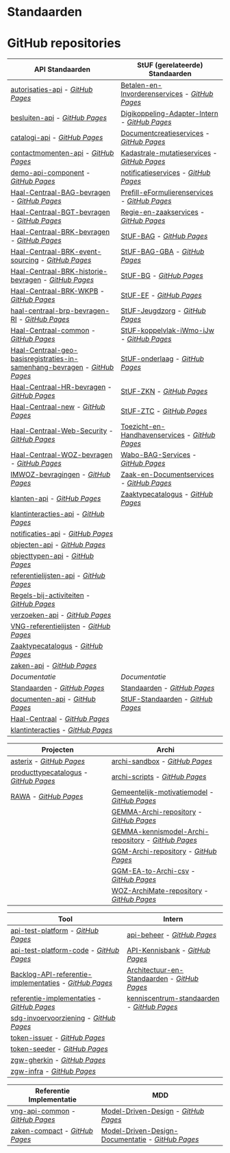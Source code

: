 # Standaarden

# GitHub repositories

| API Standaarden | StUF (gerelateerde) Standaarden |
| --- | --- |
| [autorisaties-api](https://github.com/VNG-Realisatie/autorisaties-api) - [_GitHub Pages_](https://vng-realisatie.github.io/autorisaties-api) | [Betalen-en-Invorderenservices](https://github.com/VNG-Realisatie/Betalen-en-Invorderenservices) - [_GitHub Pages_](https://vng-realisatie.github.io/Betalen-en-Invorderenservices) |
| [besluiten-api](https://github.com/VNG-Realisatie/besluiten-api) - [_GitHub Pages_](https://vng-realisatie.github.io/besluiten-api) | [Digikoppeling-Adapter-Intern](https://github.com/VNG-Realisatie/Digikoppeling-Adapter-Intern) - [_GitHub Pages_](https://vng-realisatie.github.io/Digikoppeling-Adapter-Intern) |
| [catalogi-api](https://github.com/VNG-Realisatie/catalogi-api) - [_GitHub Pages_](https://vng-realisatie.github.io/catalogi-api) | [Documentcreatieservices](https://github.com/VNG-Realisatie/Documentcreatieservices) - [_GitHub Pages_](https://vng-realisatie.github.io/Documentcreatieservices) |
| [contactmomenten-api](https://github.com/VNG-Realisatie/contactmomenten-api) - [_GitHub Pages_](https://vng-realisatie.github.io/contactmomenten-api) | [Kadastrale-mutatieservices](https://github.com/VNG-Realisatie/Kadastrale-mutatieservices) - [_GitHub Pages_](https://vng-realisatie.github.io/Kadastrale-mutatieservices) |
| [demo-api-component](https://github.com/VNG-Realisatie/demo-api-component) - [_GitHub Pages_](https://vng-realisatie.github.io/demo-api-component) | [notificatieservices](https://github.com/VNG-Realisatie/notificatieservices) - [_GitHub Pages_](https://vng-realisatie.github.io/notificatieservices) |
| [Haal-Centraal-BAG-bevragen](https://github.com/VNG-Realisatie/Haal-Centraal-BAG-bevragen) - [_GitHub Pages_](https://vng-realisatie.github.io/Haal-Centraal-BAG-bevragen) | [Prefill-eFormulierenservices](https://github.com/VNG-Realisatie/Prefill-eFormulierenservices) - [_GitHub Pages_](https://vng-realisatie.github.io/Prefill-eFormulierenservices) |
| [Haal-Centraal-BGT-bevragen](https://github.com/VNG-Realisatie/Haal-Centraal-BGT-bevragen) - [_GitHub Pages_](https://vng-realisatie.github.io/Haal-Centraal-BGT-bevragen) | [Regie-en-zaakservices](https://github.com/VNG-Realisatie/Regie-en-zaakservices) - [_GitHub Pages_](https://vng-realisatie.github.io/Regie-en-zaakservices) |
| [Haal-Centraal-BRK-bevragen](https://github.com/VNG-Realisatie/Haal-Centraal-BRK-bevragen) - [_GitHub Pages_](https://vng-realisatie.github.io/Haal-Centraal-BRK-bevragen) | [StUF-BAG](https://github.com/VNG-Realisatie/StUF-BAG) - [_GitHub Pages_](https://vng-realisatie.github.io/StUF-BAG) |
| [Haal-Centraal-BRK-event-sourcing](https://github.com/VNG-Realisatie/Haal-Centraal-BRK-event-sourcing) - [_GitHub Pages_](https://vng-realisatie.github.io/Haal-Centraal-BRK-event-sourcing) | [StUF-BAG-GBA](https://github.com/VNG-Realisatie/StUF-BAG-GBA) - [_GitHub Pages_](https://vng-realisatie.github.io/StUF-BAG-GBA) |
| [Haal-Centraal-BRK-historie-bevragen](https://github.com/VNG-Realisatie/Haal-Centraal-BRK-historie-bevragen) - [_GitHub Pages_](https://vng-realisatie.github.io/Haal-Centraal-BRK-historie-bevragen) | [StUF-BG](https://github.com/VNG-Realisatie/StUF-BG) - [_GitHub Pages_](https://vng-realisatie.github.io/StUF-BG) |
| [Haal-Centraal-BRK-WKPB](https://github.com/VNG-Realisatie/Haal-Centraal-BRK-WKPB) - [_GitHub Pages_](https://vng-realisatie.github.io/Haal-Centraal-BRK-WKPB) | [StUF-EF](https://github.com/VNG-Realisatie/StUF-EF) - [_GitHub Pages_](https://vng-realisatie.github.io/StUF-EF) |
| [haal-centraal-brp-bevragen-RI](https://github.com/VNG-Realisatie/haal-centraal-brp-bevragen-RI) - [_GitHub Pages_](https://vng-realisatie.github.io/haal-centraal-brp-bevragen-RI) | [StUF-Jeugdzorg](https://github.com/VNG-Realisatie/StUF-Jeugdzorg) - [_GitHub Pages_](https://vng-realisatie.github.io/StUF-Jeugdzorg) |
| [Haal-Centraal-common](https://github.com/VNG-Realisatie/Haal-Centraal-common) - [_GitHub Pages_](https://vng-realisatie.github.io/Haal-Centraal-common) | [StUF-koppelvlak-iWmo-iJw](https://github.com/VNG-Realisatie/StUF-koppelvlak-iWmo-iJw) - [_GitHub Pages_](https://vng-realisatie.github.io/StUF-koppelvlak-iWmo-iJw) |
| [Haal-Centraal-geo-basisregistraties-in-samenhang-bevragen](https://github.com/VNG-Realisatie/Haal-Centraal-geo-basisregistraties-in-samenhang-bevragen) - [_GitHub Pages_](https://vng-realisatie.github.io/Haal-Centraal-geo-basisregistraties-in-samenhang-bevragen) | [StUF-onderlaag](https://github.com/VNG-Realisatie/StUF-onderlaag) - [_GitHub Pages_](https://vng-realisatie.github.io/StUF-onderlaag) |
| [Haal-Centraal-HR-bevragen](https://github.com/VNG-Realisatie/Haal-Centraal-HR-bevragen) - [_GitHub Pages_](https://vng-realisatie.github.io/Haal-Centraal-HR-bevragen) | [StUF-ZKN](https://github.com/VNG-Realisatie/StUF-ZKN) - [_GitHub Pages_](https://vng-realisatie.github.io/StUF-ZKN) |
| [Haal-Centraal-new](https://github.com/VNG-Realisatie/Haal-Centraal-new) - [_GitHub Pages_](https://vng-realisatie.github.io/Haal-Centraal-new) | [StUF-ZTC](https://github.com/VNG-Realisatie/StUF-ZTC) - [_GitHub Pages_](https://vng-realisatie.github.io/StUF-ZTC) |
| [Haal-Centraal-Web-Security](https://github.com/VNG-Realisatie/Haal-Centraal-Web-Security) - [_GitHub Pages_](https://vng-realisatie.github.io/Haal-Centraal-Web-Security) | [Toezicht-en-Handhavenservices](https://github.com/VNG-Realisatie/Toezicht-en-Handhavenservices) - [_GitHub Pages_](https://vng-realisatie.github.io/Toezicht-en-Handhavenservices) |
| [Haal-Centraal-WOZ-bevragen](https://github.com/VNG-Realisatie/Haal-Centraal-WOZ-bevragen) - [_GitHub Pages_](https://vng-realisatie.github.io/Haal-Centraal-WOZ-bevragen) | [Wabo-BAG-Services](https://github.com/VNG-Realisatie/Wabo-BAG-Services) - [_GitHub Pages_](https://vng-realisatie.github.io/Wabo-BAG-Services) |
| [IMWOZ-bevragingen](https://github.com/VNG-Realisatie/IMWOZ-bevragingen) - [_GitHub Pages_](https://vng-realisatie.github.io/IMWOZ-bevragingen) | [Zaak-en-Documentservices](https://github.com/VNG-Realisatie/Zaak-en-Documentservices) - [_GitHub Pages_](https://vng-realisatie.github.io/Zaak-en-Documentservices) |
| [klanten-api](https://github.com/VNG-Realisatie/klanten-api) - [_GitHub Pages_](https://vng-realisatie.github.io/klanten-api) | [Zaaktypecatalogus](https://github.com/VNG-Realisatie/Zaaktypecatalogus) - [_GitHub Pages_](https://vng-realisatie.github.io/Zaaktypecatalogus) |
| [klantinteracties-api](https://github.com/VNG-Realisatie/klantinteracties-api) - [_GitHub Pages_](https://vng-realisatie.github.io/klantinteracties-api) |  |
| [notificaties-api](https://github.com/VNG-Realisatie/notificaties-api) - [_GitHub Pages_](https://vng-realisatie.github.io/notificaties-api) |  |
| [objecten-api](https://github.com/VNG-Realisatie/objecten-api) - [_GitHub Pages_](https://vng-realisatie.github.io/objecten-api) |  |
| [objecttypen-api](https://github.com/VNG-Realisatie/objecttypen-api) - [_GitHub Pages_](https://vng-realisatie.github.io/objecttypen-api) |  |
| [referentielijsten-api](https://github.com/VNG-Realisatie/referentielijsten-api) - [_GitHub Pages_](https://vng-realisatie.github.io/referentielijsten-api) |  |
| [Regels-bij-activiteiten](https://github.com/VNG-Realisatie/Regels-bij-activiteiten) - [_GitHub Pages_](https://vng-realisatie.github.io/Regels-bij-activiteiten) |  |
| [verzoeken-api](https://github.com/VNG-Realisatie/verzoeken-api) - [_GitHub Pages_](https://vng-realisatie.github.io/verzoeken-api) |  |
| [VNG-referentielijsten](https://github.com/VNG-Realisatie/VNG-referentielijsten) - [_GitHub Pages_](https://vng-realisatie.github.io/VNG-referentielijsten) |  |
| [Zaaktypecatalogus](https://github.com/VNG-Realisatie/Zaaktypecatalogus) - [_GitHub Pages_](https://vng-realisatie.github.io/Zaaktypecatalogus) |  |
| [zaken-api](https://github.com/VNG-Realisatie/zaken-api) - [_GitHub Pages_](https://vng-realisatie.github.io/zaken-api) |  |
| *Documentatie* | *Documentatie* |
| [Standaarden](https://github.com/VNG-Realisatie/Standaarden) - [_GitHub Pages_](https://vng-realisatie.github.io/Standaarden) | [Standaarden](https://github.com/VNG-Realisatie/Standaarden) - [_GitHub Pages_](https://vng-realisatie.github.io/Standaarden) |
| [documenten-api](https://github.com/VNG-Realisatie/documenten-api) - [_GitHub Pages_](https://vng-realisatie.github.io/documenten-api) | [StUF-Standaarden](https://github.com/VNG-Realisatie/StUF-Standaarden) - [_GitHub Pages_](https://vng-realisatie.github.io/StUF-Standaarden) |
| [Haal-Centraal](https://github.com/VNG-Realisatie/Haal-Centraal) - [_GitHub Pages_](https://vng-realisatie.github.io/Haal-Centraal) |  |
| [klantinteracties](https://github.com/VNG-Realisatie/klantinteracties) - [_GitHub Pages_](https://vng-realisatie.github.io/klantinteracties) |  |

| Projecten | Archi |
| --- | --- |
| [asterix](https://github.com/VNG-Realisatie/asterix) - [_GitHub Pages_](https://vng-realisatie.github.io/asterix) |[archi-sandbox](https://github.com/VNG-Realisatie/archi-sandbox) - [_GitHub Pages_](https://vng-realisatie.github.io/archi-sandbox) | 
| [producttypecatalogus](https://github.com/VNG-Realisatie/producttypecatalogus) - [_GitHub Pages_](https://vng-realisatie.github.io/producttypecatalogus) |[archi-scripts](https://github.com/VNG-Realisatie/archi-scripts) - [_GitHub Pages_](https://vng-realisatie.github.io/archi-scripts) | 
| [RAWA](https://github.com/VNG-Realisatie/RAWA) - [_GitHub Pages_](https://vng-realisatie.github.io/RAWA) |[Gemeentelijk-motivatiemodel](https://github.com/VNG-Realisatie/Gemeentelijk-motivatiemodel) - [_GitHub Pages_](https://vng-realisatie.github.io/Gemeentelijk-motivatiemodel) | 
|  |[GEMMA-Archi-repository](https://github.com/VNG-Realisatie/GEMMA-Archi-repository) - [_GitHub Pages_](https://vng-realisatie.github.io/GEMMA-Archi-repository) | 
|  |[GEMMA-kennismodel-Archi-repository](https://github.com/VNG-Realisatie/GEMMA-kennismodel-Archi-repository) - [_GitHub Pages_](https://vng-realisatie.github.io/GEMMA-kennismodel-Archi-repository) | 
|  |[GGM-Archi-repository](https://github.com/VNG-Realisatie/GGM-Archi-repository) - [_GitHub Pages_](https://vng-realisatie.github.io/GGM-Archi-repository) | 
|  |[GGM-EA-to-Archi-csv](https://github.com/VNG-Realisatie/GGM-EA-to-Archi-csv) - [_GitHub Pages_](https://vng-realisatie.github.io/GGM-EA-to-Archi-csv) | 
|  |[WOZ-ArchiMate-repository](https://github.com/VNG-Realisatie/WOZ-ArchiMate-repository) - [_GitHub Pages_](https://vng-realisatie.github.io/WOZ-ArchiMate-repository) | 

| Tool | Intern |
| --- | --- |
| [api-test-platform](https://github.com/VNG-Realisatie/api-test-platform) - [_GitHub Pages_](https://vng-realisatie.github.io/api-test-platform) |[api-beheer](https://github.com/VNG-Realisatie/api-beheer) - [_GitHub Pages_](https://vng-realisatie.github.io/api-beheer) | 
| [api-test-platform-code](https://github.com/VNG-Realisatie/api-test-platform-code) - [_GitHub Pages_](https://vng-realisatie.github.io/api-test-platform-code) |[API-Kennisbank](https://github.com/VNG-Realisatie/API-Kennisbank) - [_GitHub Pages_](https://vng-realisatie.github.io/API-Kennisbank) | 
| [Backlog-API-referentie-implementaties](https://github.com/VNG-Realisatie/Backlog-API-referentie-implementaties) - [_GitHub Pages_](https://vng-realisatie.github.io/Backlog-API-referentie-implementaties) |[Architectuur-en-Standaarden](https://github.com/VNG-Realisatie/Architectuur-en-Standaarden) - [_GitHub Pages_](https://vng-realisatie.github.io/Architectuur-en-Standaarden) | 
| [referentie-implementaties](https://github.com/VNG-Realisatie/referentie-implementaties) - [_GitHub Pages_](https://vng-realisatie.github.io/referentie-implementaties) |[kenniscentrum-standaarden](https://github.com/VNG-Realisatie/kenniscentrum-standaarden) - [_GitHub Pages_](https://vng-realisatie.github.io/kenniscentrum-standaarden) | 
| [sdg-invoervoorziening](https://github.com/VNG-Realisatie/sdg-invoervoorziening) - [_GitHub Pages_](https://vng-realisatie.github.io/sdg-invoervoorziening) | | 
| [token-issuer](https://github.com/VNG-Realisatie/token-issuer) - [_GitHub Pages_](https://vng-realisatie.github.io/token-issuer) | | 
| [token-seeder](https://github.com/VNG-Realisatie/token-seeder) - [_GitHub Pages_](https://vng-realisatie.github.io/token-seeder) | | 
| [zgw-gherkin](https://github.com/VNG-Realisatie/zgw-gherkin) - [_GitHub Pages_](https://vng-realisatie.github.io/zgw-gherkin) | | 
| [zgw-infra](https://github.com/VNG-Realisatie/zgw-infra) - [_GitHub Pages_](https://vng-realisatie.github.io/zgw-infra) | | 

| Referentie Implementatie | MDD |
| --- | --- |
| [vng-api-common](https://github.com/VNG-Realisatie/vng-api-common) - [_GitHub Pages_](https://vng-realisatie.github.io/vng-api-common) |[Model-Driven-Design](https://github.com/VNG-Realisatie/Model-Driven-Design) - [_GitHub Pages_](https://vng-realisatie.github.io/Model-Driven-Design) | 
| [zaken-compact](https://github.com/VNG-Realisatie/zaken-compact) - [_GitHub Pages_](https://vng-realisatie.github.io/zaken-compact) |[Model-Driven-Design-Documentatie](https://github.com/VNG-Realisatie/Model-Driven-Design-Documentatie) - [_GitHub Pages_](https://vng-realisatie.github.io/Model-Driven-Design-Documentatie) | 
